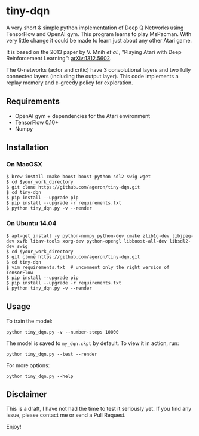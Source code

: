 # tiny-dqn

A very short & simple python implementation of Deep Q Networks using TensorFlow and OpenAI gym. This program learns to play MsPacman. With very little change it could be made to learn just about any other Atari game.

It is based on the 2013 paper by V. Mnih _et al._, "Playing Atari with Deep Reinforcement Learning": [arXiv:1312.5602](https://arxiv.org/pdf/1312.5602v1.pdf).

The Q-networks (actor and critic) have 3 convolutional layers and two fully connected layers (including the output layer). This code implements a replay memory and ɛ-greedy policy for exploration.

## Requirements

* OpenAI gym + dependencies for the Atari environment
* TensorFlow 0.10+
* Numpy

## Installation

### On MacOSX

    $ brew install cmake boost boost-python sdl2 swig wget
    $ cd $your_work_directory
    $ git clone https://github.com/ageron/tiny-dqn.git
    $ cd tiny-dqn
    $ pip install --upgrade pip
    $ pip install --upgrade -r requirements.txt
    $ python tiny_dqn.py -v --render

### On Ubuntu 14.04

    $ apt-get install -y python-numpy python-dev cmake zlib1g-dev libjpeg-dev xvfb libav-tools xorg-dev python-opengl libboost-all-dev libsdl2-dev swig
    $ cd $your_work_directory
    $ git clone https://github.com/ageron/tiny-dqn.git
    $ cd tiny-dqn
    $ vim requirements.txt  # uncomment only the right version of TensorFlow
    $ pip install --upgrade pip
    $ pip install --upgrade -r requirements.txt
    $ python tiny_dqn.py -v --render

## Usage

To train the model:

    python tiny_dqn.py -v --number-steps 10000

The model is saved to `my_dqn.ckpt` by default. To view it in action, run:

    python tiny_dqn.py --test --render

For more options:

    python tiny_dqn.py --help

## Disclaimer
This is a draft, I have not had the time to test it seriously yet. If you find any issue, please contact me or send a Pull Request.

Enjoy!